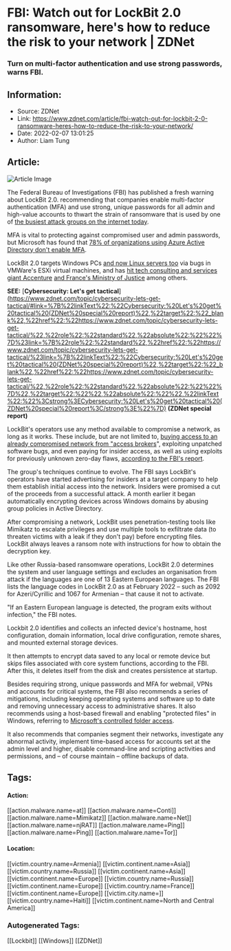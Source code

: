 # FBI: Watch out for LockBit 2.0 ransomware, here's how to reduce the risk to your network | ZDNet
### Turn on multi-factor authentication and use strong passwords, warns FBI.

## Information:
+ Source: ZDNet
+ Link: https://www.zdnet.com/article/fbi-watch-out-for-lockbit-2-0-ransomware-heres-how-to-reduce-the-risk-to-your-network/
+ Date: 2022-02-07 13:01:25
+ Author: Liam Tung


## Article:
![Article Image](https://www.zdnet.com/a/img/resize/13ae50dad19fad76a55ec6b4fa192d06429898b4/2021/09/27/11cf4ae8-38a8-4caa-8a94-b2652ec8bc61/fbi-decision-to-withhold-kaseya-ransomware.jpg?width=770&height=578&fit=crop&auto=webp)

The Federal Bureau of Investigations (FBI) has published a fresh warning about LockBit 2.0. recommending that companies enable multi-factor authentication (MFA) and use strong, unique passwords for all admin and high-value accounts to thwart the strain of ransomware that is used by one of [the busiest attack groups on the internet today](https://www.zdnet.com/article/ransomware-these-four-rising-threats-could-be-the-next-major-cybersecurity-risk-facing-your-business/).

MFA is vital to protecting against compromised user and admin passwords, but Microsoft has found that [78% of organizations using Azure Active Directory don't enable MFA](https://www.zdnet.com/article/strong-authentication-protects-against-phishing-so-why-arent-more-people-using-it/).  


LockBit 2.0 targets Windows PCs [and now Linux servers too](https://www.zdnet.com/article/this-sneaky-ransomware-is-now-targeting-linux-servers-too/) via bugs in VMWare's ESXi virtual machines, and has [hit tech consulting and services giant Accenture](https://www.zdnet.com/article/this-ransomware-has-returned-with-new-techniques-to-make-attacks-more-effective/) [and France's Ministry of Justice](https://www.zdnet.com/article/french-officials-investigating-lockbit-claim-of-ransomware-attack/) among others.

**SEE:** [**Cybersecurity: Let's get tactical**](https://www.zdnet.com/topic/cybersecurity-lets-get-tactical/#link=%7B%22linkText%22:%22Cybersecurity:%20Let's%20get%20tactical%20(ZDNet%20special%20report)%22,%22target%22:%22_blank%22,%22href%22:%22https://www.zdnet.com/topic/cybersecurity-lets-get-tactical/%22,%22role%22:%22standard%22,%22absolute%22:%22%22%7D%23link=%7B%22role%22:%22standard%22,%22href%22:%22https://www.zdnet.com/topic/cybersecurity-lets-get-tactical/%23link=%7B%22linkText%22:%22Cybersecurity:%20Let's%20get%20tactical%20(ZDNet%20special%20report)%22,%22target%22:%22_blank%22,%22href%22:%22https://www.zdnet.com/topic/cybersecurity-lets-get-tactical/%22,%22role%22:%22standard%22,%22absolute%22:%22%22%7D%22,%22target%22:%22%22,%22absolute%22:%22%22,%22linkText%22:%22%3Cstrong%3ECybersecurity:%20Let's%20get%20tactical%20(ZDNet%20special%20report%3C/strong%3E%22%7D) **(ZDNet special report)**

LockBit's operators use any method available to compromise a network, as long as it works. These include, but are not limited to, [buying access to an already compromised network from "access brokers](https://www.zdnet.com/article/log4j-flaw-now-state-backed-hackers-are-using-bug-as-part-of-attacks-warns-microsoft/)", exploiting unpatched software bugs, and even paying for insider access, as well as using exploits for previously unknown zero-day flaws, [according to the FBI's report](https://www.ic3.gov/Media/News/2022/220204.pdf). 

The group's techniques continue to evolve. The FBI says LockBit's operators have started advertising for insiders at a target company to help them establish initial access into the network. Insiders were promised a cut of the proceeds from a successful attack. A month earlier it began automatically encrypting devices across Windows domains by abusing group policies in Active Directory.   

After compromising a network, LockBit uses penetration-testing tools like Mimikatz to escalate privileges and use multiple tools to exfiltrate data (to threaten victims with a leak if they don't pay) before encrypting files. LockBit always leaves a ransom note with instructions for how to obtain the decryption key.   






Like other Russia-based ransomware operations, LockBit 2.0 determines the system and user language settings and excludes an organisation from attack if the languages are one of 13 Eastern European languages. The FBI lists the language codes in LockBit 2.0 as at February 2022 – such as 2092 for Azeri/Cyrillic and 1067 for Armenian – that cause it not to activate. 

"If an Eastern European language is detected, the program exits without infection," the FBI notes. 

Lockbit 2.0 identifies and collects an infected device's hostname, host configuration, domain information, local drive configuration, remote shares, and mounted external storage devices.

It then attempts to encrypt data saved to any local or remote device but skips files associated with core system functions, according to the FBI. After this, it deletes itself from the disk and creates persistence at startup.  

Besides requiring strong, unique passwords and MFA for webmail, VPNs and accounts for critical systems, the FBI also recommends a series of mitigations, including keeping operating systems and software up to date and removing unnecessary access to administrative shares. It also recommends using a host-based firewall and enabling "protected files" in Windows, referring to [Microsoft's controlled folder access](https://docs.microsoft.com/en-us/microsoft-365/security/defender-endpoint/enable-controlled-folders?view=o365-worldwide).   

It also recommends that companies segment their networks, investigate any abnormal activity, implement time-based access for accounts set at the admin level and higher, disable command-line and scripting activities and permissions, and – of course maintain – offline backups of data.





## Tags:

#### Action:
[[action.malware.name=at]] [[action.malware.name=Conti]] [[action.malware.name=Mimikatz]] [[action.malware.name=Net]] [[action.malware.name=njRAT]] [[action.malware.name=Ping]] [[action.malware.name=Ping]] [[action.malware.name=Tor]]

#### Location:
[[victim.country.name=Armenia]] [[victim.continent.name=Asia]] [[victim.country.name=Russia]] [[victim.continent.name=Asia]] [[victim.continent.name=Europe]] [[victim.country.name=Russia]] [[victim.continent.name=Europe]] [[victim.country.name=France]] [[victim.continent.name=Europe]] [[victim.city.name=]] [[victim.country.name=Haiti]] [[victim.continent.name=North and Central America]]

### Autogenerated Tags:
[[Lockbit]] [[Windows]] [[ZDNet]]

